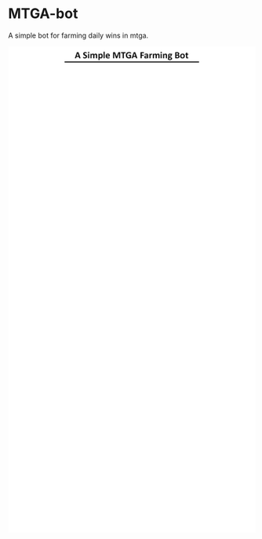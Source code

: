 # MTGA-bot
A simple bot for farming daily wins in mtga.

![logo](https://raw.githubusercontent.com/Patsa-code/MTGA-bot/master/.github/MTGA_Bot.png)
